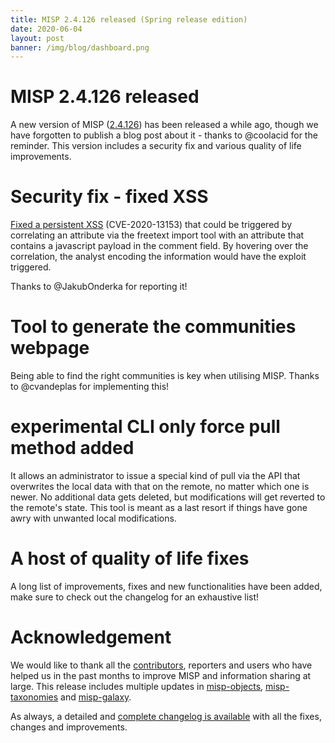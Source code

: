 ```yaml
---
title: MISP 2.4.126 released (Spring release edition)
date: 2020-06-04
layout: post
banner: /img/blog/dashboard.png
---
```


# MISP 2.4.126 released

A new version of MISP ([2.4.126](https://github.com/MISP/MISP/tree/v2.4.126)) has been released a while ago, though we have forgotten to publish a blog post about it - thanks to @coolacid for the reminder. This version includes a security fix and various quality of life improvements.

# Security fix - fixed XSS

[Fixed a persistent XSS](https://cve.circl.lu/cve/CVE-2020-13153) (CVE-2020-13153) that could be triggered by correlating an attribute via the freetext import tool with an attribute that contains a javascript payload in the comment field. By hovering over the correlation, the analyst encoding the information would have the exploit triggered.

Thanks to @JakubOnderka for reporting it!

# Tool to generate the communities webpage

Being able to find the right communities is key when utilising MISP. Thanks to @cvandeplas for implementing this!

# experimental CLI only force pull method added

It allows an administrator to issue a special kind of pull via the API that overwrites the local data with that on the remote, no matter which one is newer. No additional data gets deleted, but modifications will get reverted to the remote's state. This tool is meant as a last resort if things have gone awry with unwanted local modifications.

# A host of quality of life fixes

A long list of improvements, fixes and new functionalities have been added, make sure to check out the changelog for an exhaustive list!

# Acknowledgement

We would like to thank all the [contributors](/contributors), reporters and users who have helped us in the past months to improve MISP and information sharing at large. This release includes multiple updates in [misp-objects](/objects.html), [misp-taxonomies](/taxonomies.html) and [misp-galaxy](/galaxy.html).

As always, a detailed and [complete changelog is available](/Changelog.txt) with all the fixes, changes and improvements.


